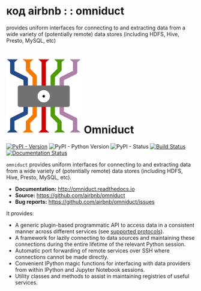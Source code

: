# код airbnb : : omniduct
provides uniform interfaces for connecting to and extracting data from a wide variety of (potentially remote) data stores (including HDFS, Hive, Presto, MySQL, etc)

# <img src="https://raw.githubusercontent.com/airbnb/omniduct/master/omniduct/logo.png" height=200> Omniduct
[![PyPI - Version](https://img.shields.io/pypi/v/omniduct.svg)](https://pypi.org/project/omniduct/)
![PyPI - Python Version](https://img.shields.io/pypi/pyversions/omniduct.svg)
![PyPI - Status](https://img.shields.io/pypi/status/omniduct.svg)
[![Build Status](https://travis-ci.org/airbnb/omniduct.svg?branch=master)](https://travis-ci.org/airbnb/omniduct)
[![Documentation Status](https://readthedocs.org/projects/omniduct/badge/?version=latest)](http://omniduct.readthedocs.io/en/latest/?badge=latest)


`omniduct` provides uniform interfaces for connecting to and extracting data from a wide variety of (potentially remote) data stores (including HDFS, Hive, Presto, MySQL, etc).

- **Documentation:** http://omniduct.readthedocs.io
- **Source:** https://github.com/airbnb/omniduct
- **Bug reports:** https://github.com/airbnb/omniduct/issues

It provides:

- A generic plugin-based programmatic API to access data in a consistent manner across different services (see [supported protocols](http://omniduct.readthedocs.io/en/latest/protocols.html)).
- A framework for lazily connecting to data sources and maintaining these connections during the entire lifetime of the relevant Python session.
- Automatic port forwarding of remote services over SSH where connections cannot be made directly.
- Convenient IPython magic functions for interfacing with data providers from within IPython and Jupyter Notebook sessions.
- Utility classes and methods to assist in maintaining registries of useful services.
